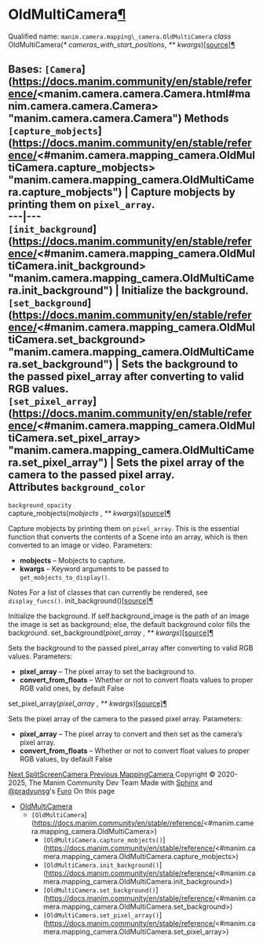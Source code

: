 # OldMultiCamera[¶](https://docs.manim.community/en/stable/reference/<#oldmulticamera> "Link to this heading")
Qualified name: `manim.camera.mapping\_camera.OldMultiCamera`
_class_ OldMultiCamera(_* cameras_with_start_positions_, _** kwargs_)[[source]](https://docs.manim.community/en/stable/reference/<../_modules/manim/camera/mapping_camera.html#OldMultiCamera>)[¶](https://docs.manim.community/en/stable/reference/<#manim.camera.mapping_camera.OldMultiCamera> "Link to this definition")
    
Bases: `[Camera`](https://docs.manim.community/en/stable/reference/<manim.camera.camera.Camera.html#manim.camera.camera.Camera> "manim.camera.camera.Camera")
Methods
`[capture_mobjects`](https://docs.manim.community/en/stable/reference/<#manim.camera.mapping_camera.OldMultiCamera.capture_mobjects> "manim.camera.mapping_camera.OldMultiCamera.capture_mobjects") | Capture mobjects by printing them on `pixel_array`.  
---|---  
`[init_background`](https://docs.manim.community/en/stable/reference/<#manim.camera.mapping_camera.OldMultiCamera.init_background> "manim.camera.mapping_camera.OldMultiCamera.init_background") | Initialize the background.  
`[set_background`](https://docs.manim.community/en/stable/reference/<#manim.camera.mapping_camera.OldMultiCamera.set_background> "manim.camera.mapping_camera.OldMultiCamera.set_background") | Sets the background to the passed pixel_array after converting to valid RGB values.  
`[set_pixel_array`](https://docs.manim.community/en/stable/reference/<#manim.camera.mapping_camera.OldMultiCamera.set_pixel_array> "manim.camera.mapping_camera.OldMultiCamera.set_pixel_array") | Sets the pixel array of the camera to the passed pixel array.  
Attributes
`background_color`  
---  
`background_opacity`  
capture_mobjects(_mobjects_ , _** kwargs_)[[source]](https://docs.manim.community/en/stable/reference/<../_modules/manim/camera/mapping_camera.html#OldMultiCamera.capture_mobjects>)[¶](https://docs.manim.community/en/stable/reference/<#manim.camera.mapping_camera.OldMultiCamera.capture_mobjects> "Link to this definition")
    
Capture mobjects by printing them on `pixel_array`.
This is the essential function that converts the contents of a Scene into an array, which is then converted to an image or video.
Parameters:
    
  * **mobjects** – Mobjects to capture.
  * **kwargs** – Keyword arguments to be passed to `get_mobjects_to_display()`.


Notes
For a list of classes that can currently be rendered, see `display_funcs()`.
init_background()[[source]](https://docs.manim.community/en/stable/reference/<../_modules/manim/camera/mapping_camera.html#OldMultiCamera.init_background>)[¶](https://docs.manim.community/en/stable/reference/<#manim.camera.mapping_camera.OldMultiCamera.init_background> "Link to this definition")
    
Initialize the background. If self.background_image is the path of an image the image is set as background; else, the default background color fills the background.
set_background(_pixel_array_ , _** kwargs_)[[source]](https://docs.manim.community/en/stable/reference/<../_modules/manim/camera/mapping_camera.html#OldMultiCamera.set_background>)[¶](https://docs.manim.community/en/stable/reference/<#manim.camera.mapping_camera.OldMultiCamera.set_background> "Link to this definition")
    
Sets the background to the passed pixel_array after converting to valid RGB values.
Parameters:
    
  * **pixel_array** – The pixel array to set the background to.
  * **convert_from_floats** – Whether or not to convert floats values to proper RGB valid ones, by default False


set_pixel_array(_pixel_array_ , _** kwargs_)[[source]](https://docs.manim.community/en/stable/reference/<../_modules/manim/camera/mapping_camera.html#OldMultiCamera.set_pixel_array>)[¶](https://docs.manim.community/en/stable/reference/<#manim.camera.mapping_camera.OldMultiCamera.set_pixel_array> "Link to this definition")
    
Sets the pixel array of the camera to the passed pixel array.
Parameters:
    
  * **pixel_array** – The pixel array to convert and then set as the camera’s pixel array.
  * **convert_from_floats** – Whether or not to convert float values to proper RGB values, by default False


[ Next SplitScreenCamera ](https://docs.manim.community/en/stable/reference/<manim.camera.mapping_camera.SplitScreenCamera.html>) [ Previous MappingCamera ](https://docs.manim.community/en/stable/reference/<manim.camera.mapping_camera.MappingCamera.html>)
Copyright © 2020-2025, The Manim Community Dev Team 
Made with [Sphinx](https://docs.manim.community/en/stable/reference/<https:/www.sphinx-doc.org/>) and [@pradyunsg](https://docs.manim.community/en/stable/reference/<https:/pradyunsg.me>)'s [Furo](https://docs.manim.community/en/stable/reference/<https:/github.com/pradyunsg/furo>)
On this page 
  * [OldMultiCamera](https://docs.manim.community/en/stable/reference/<#>)
    * `[OldMultiCamera`](https://docs.manim.community/en/stable/reference/<#manim.camera.mapping_camera.OldMultiCamera>)
      * `[OldMultiCamera.capture_mobjects()`](https://docs.manim.community/en/stable/reference/<#manim.camera.mapping_camera.OldMultiCamera.capture_mobjects>)
      * `[OldMultiCamera.init_background()`](https://docs.manim.community/en/stable/reference/<#manim.camera.mapping_camera.OldMultiCamera.init_background>)
      * `[OldMultiCamera.set_background()`](https://docs.manim.community/en/stable/reference/<#manim.camera.mapping_camera.OldMultiCamera.set_background>)
      * `[OldMultiCamera.set_pixel_array()`](https://docs.manim.community/en/stable/reference/<#manim.camera.mapping_camera.OldMultiCamera.set_pixel_array>)


